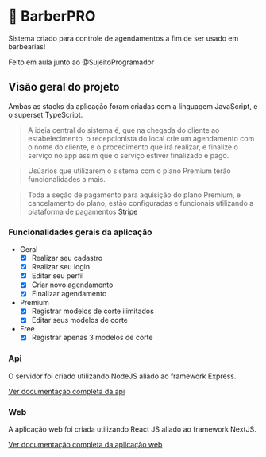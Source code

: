 # 💈 BarberPRO
 Sistema criado para controle de agendamentos a fim de ser usado em barbearias!
 
 Feito em aula junto ao @SujeitoProgramador
 
 ## Visão geral do projeto
 
 Ambas as stacks da aplicação foram criadas com a linguagem JavaScript, e o superset TypeScript.
 
 > A ideia central do sistema é, que na chegada do cliente ao estabelecimento, o recepcionista do local crie um agendamento com o nome do cliente,
 e o procedimento que irá realizar, e finalize o serviço no app assim que o serviço estiver finalizado e pago.
 
 > Usúarios que utilizarem o sistema com o plano Premium terão funcionalidades a mais.
 
 > Toda a seção de pagamento para aquisição do plano Premium, e cancelamento do plano, estão configuradas e funcionais utilizando a plataforma de pagamentos [Stripe](https://stripe.com/br)
 
 ### Funcionalidades gerais da aplicação
 
 - Geral
   - [x] Realizar seu cadastro
   - [x] Realizar seu login
   - [x] Editar seu perfil
   - [x] Criar novo agendamento
   - [x] Finalizar agendamento
  
 - Premium
   - [x] Registrar modelos de corte ilimitados
   - [x] Editar seus modelos de corte
   
 - Free
   - [x] Registrar apenas 3 modelos de corte
   
  ### Api
  O servidor foi criado utilizando NodeJS aliado ao framework Express.

  [Ver documentação completa da api](./server)

  ### Web
  A aplicação web foi criada utilizando React JS aliado ao framework NextJS.

  [Ver documentação completa da aplicação web](./web)
